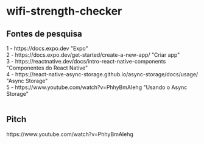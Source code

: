 # wifi-strength-checker

<h2>Fontes de pesquisa</h2>
1 - https://docs.expo.dev   "Expo" <br>
2 - https://docs.expo.dev/get-started/create-a-new-app/   "Criar app" <br>
3 - https://reactnative.dev/docs/intro-react-native-components    "Componentes do React Native" <br>
4 - https://react-native-async-storage.github.io/async-storage/docs/usage/    "Async Storage" <br>
5 - https://www.youtube.com/watch?v=PhhyBmAIehg   "Usando o Async Storage" <br> <br>
<h2>Pitch</h2>
<link>https://www.youtube.com/watch?v=PhhyBmAIehg</link>
